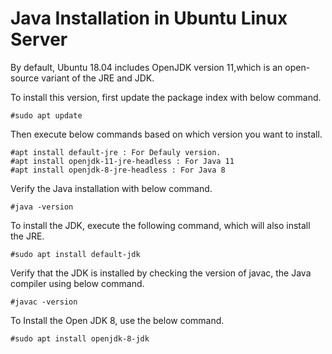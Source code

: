 # Java Installation in Ubuntu Linux Server 
 
By default, Ubuntu 18.04 includes OpenJDK version 11,which is an open-source variant of the JRE and JDK.

To install this version, first update the package index with below command.
```
#sudo apt update
```

Then execute below commands based on which version you want to install.
```
#apt install default-jre : For Defauly version.
#apt install openjdk-11-jre-headless : For Java 11
#apt install openjdk-8-jre-headless : For Java 8
```

Verify the Java installation with below command.
```
#java -version
```

To install the JDK, execute the following command, which will also install the JRE.
```
#sudo apt install default-jdk
```

Verify that the JDK is installed by checking the version of javac, the Java compiler using below command.
```
#javac -version
```

To Install the Open JDK 8, use the below command.
```
#sudo apt install openjdk-8-jdk
```
